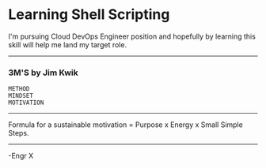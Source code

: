 # Learning Shell Scripting

<p> I'm pursuing Cloud DevOps Engineer position and hopefully by learning this skill will help me land my target role. </p>

--------------------------------------------------------------------------------------------------------------------------------------------------------------------------

### 3M'S by Jim Kwik

	METHOD
	MINDSET
	MOTIVATION

--------------------------------------------------------------------------------------------------------------------------------------------------------------------------

<p> Formula for a sustainable motivation = Purpose x Energy x Small Simple Steps. </p>

--------------------------------------------------------------------------------------------------------------------------------------------------------------------------

-Engr X
